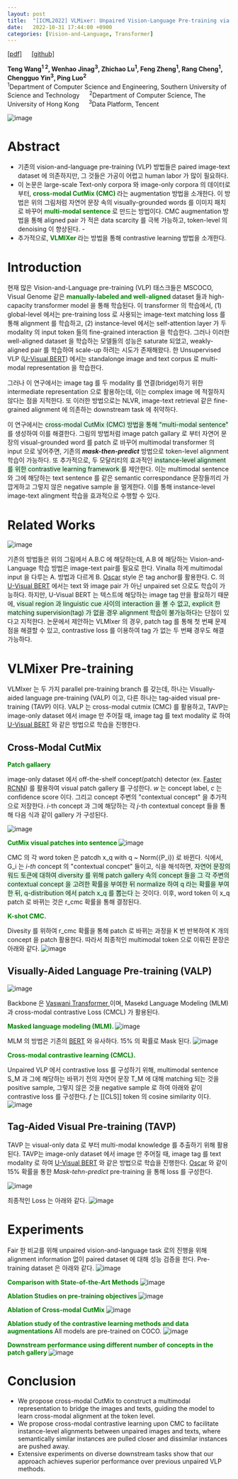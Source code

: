 ```yaml
---
layout: post
title:  "[ICML2022] VLMixer: Unpaired Vision-Language Pre-training via Cross-Modal CutMix"
date:   2022-10-31 17:44:00 +0900
categories: [Vision-and-Language, Transformer]
---
```

[[pdf]](https://arxiv.org/pdf/2206.08919.pdf)  &emsp;
[[github]](https://github.com/ttengwang/VLMixer) <br>

**Teng Wang<sup>1 2</sup>, Wenhao Jinag<sup>3</sup>, Zhichao Lu<sup>1</sup>, Feng Zheng<sup>1</sup>, Rang Cheng<sup>1</sup>, Chengguo Yin<sup>3</sup>, Ping Luo<sup>2</sup>**
<br><sup>1</sup>Department of Computer Science and Engineering, Southern University of Science and Technology  &emsp; <sup>2</sup>Department of Computer Science, The University of Hong Kong &emsp; <sup>3</sup>Data Platform, Tencent

![image](https://user-images.githubusercontent.com/42200027/198969481-c5dcb5e8-fd58-4348-bab7-fb94b34169f7.png)

# Abstract
- 기존의 vision-and-language pre-training (VLP) 방법들은 paired image-text dataset 에 의존하지만, 그 것들은 가공이 어렵고 human labor 가 많이 필요하다. 
- 이 논문은 large-scale Text-only corpora 와 image-only corpora 의 데이터로부터, <span style='color:green;font-weight:bold'> cross-modal CutMix (CMC) </span> 라는 augmentation 방법을 소개한다. 이 방법은 위의 그림처럼 자연어 문장 속의 visually-grounded words 를 이미지 패치로 바꾸어 <span style='color:green;font-weight:bold'> multi-modal sentence </span> 로 만드는 방법이다. CMC augmentation 방법을 통해 aligned pair 가 적은 data scarcity 를 극복 가능하고, token-level 의 denoising 이 향상된다. -
- 추가적으로, <span style='color:green;font-weight:bold'> VLMIXer </span> 라는 방법을 통해 contrastive learning 방법을 소개한다. 

# Introduction 
현재 많은 Vision-and-Language pre-training (VLP) 태스크들은 MSCOCO, Visual Genome 같은 <span style='color:green;font-weight:bold'> manually-labeled and well-aligned </span> dataset 들과 high-capacity transformer model 을 통해 학습된다. 이 transformer 의 학습에서, (1) global-level 에서는 pre-training loss 로 사용되는 image-text matching loss 를 통해 alignment 를 학습하고, (2) instance-level 에서는 self-attention layer 가 두 modality 의 input token 들의 fine-grained interaction 을 학습한다. 그러나 이러한 well-aligned dataset 을 학습하는 모델들의 성능은 saturate 되었고, weakly-aligned pair 를 학습하여 scale-up 하려는 시도가 존재해왔다. 한 Unsupervised VLP ([U-Visual BERT](https://arxiv.org/pdf/2010.12831.pdf)) 에서는 standalonge image and text corpus 로 multi-modal representation 을 학습한다.

그러나 이 연구에서는 image tag 를 두 modality 를 연결(bridge)하기 위한 intermediate representation 으로 활용하는데, 이는 complex image 에 적절하지 않다는 점을 지적한다. 또 이러한 방법으로는 NLVR, image-text retrieval 같은 fine-grained alignment 에 의존하는 downstream task 에 취약하다.

이 연구에서는 <span style='background-color: #dcffe4'> cross-modal CutMix (CMC) 방법을 통해 "multi-modal sentence" </span>를 생성하여 이를 해결한다. 그림의 방법처럼 image patch gallary 로 부터 자연어 문장의 visual-grounded word 를 patch 로 바꾸어 multimodal transformer 의 input 으로 넣어주면, 기존의 ***mask-then-predict*** 방법으로 token-level alignment 학습이 가능하다. 또 추가적으로, 두 모달리티의 효과적인 <span style='background-color: #dcffe4'> instance-level alignment 를 위한 contrastive learning framework </span> 를 제안한다. 이는 multimodal sentence 와 그에 해당하는 text sentence 를 같은 semantic correspondance 문장들끼리 가깝게하고 그렇지 않은 negative sample 을 멀게한다. 이를 통해  instance-level image-text alingment 학습을 효과적으로 수행할 수 있다.

# Related Works 
![image](https://user-images.githubusercontent.com/42200027/198978703-ab8c594b-b89c-4776-81e0-d0168070a6fc.png)

기존의 방법들은 위의 그림에서 A.B.C 에 해당하는데, A.B 에 해당하는 Vision-and-Language 학습 방법은 image-text pair를 필요로 한다. Vinalla 하게 multimodal input 을 다루는 A. 방법과 다르게 B. [Oscar](https://arxiv.org/abs/2004.06165) style 은 tag anchor를 활용한다. C. 의 [U-Visual BERT](https://arxiv.org/pdf/2010.12831.pdf) 에서는 text 와 image pair 가 아닌 unpaired set 으로도 학습이 가능하다. 하지만, U-Visual BERT 는 텍스트에 해당하는 image tag 만을 활요하기 때문에, <span style='background-color: #dcffe4'> visual region 과 linguistic cue 사이의 interaction 을 볼 수 없고, explicit 한 matching supervision(tag) 가 없을 경우 alignment 학습이 불가능하다</span>는 단점이 있다고 지적한다. 논문에서 제안하는 VLMIxer 의 경우, patch tag 를 통해 첫 번째 문제점을 해결할 수 있고, contrastive loss 를 이용하여 tag 가 없는 두 번째 경우도 해결 가능하다.

# VLMixer Pre-training
VLMIxer 는 두 가지 parallel pre-training branch 를 갖는데, 하나는 Visually-aided language pre-training (VALP) 이고, 다른 하나는 tag-aided visual pre-training (TAVP) 이다. VALP 는 cross-modal cutmix (CMC) 를 활용하고, TAVP는 image-only dataset 에서 image 만 주어질 때, image tag 를 text modality 로 하여 [U-Visual BERT](https://arxiv.org/pdf/2010.12831.pdf) 와 같은 방법으로 학습을 진행한다.

## Cross-Modal CutMix 
<span style='color:green;font-weight:bold'> Patch gallaery </span>

image-only dataset 에서 off-the-shelf concept(patch) detector (ex. [Faster RCNN](https://arxiv.org/pdf/1506.01497.pdf)) 를 활용하여 visual patch gallery 를 구성한다. *w* 는 concept label, *c* 는 confidence score 이다. 그리고 concept 주변의 "contextual concept" 을 추가적으로 저장한다. *i*-th concept 과 그에 해당하는 각 *j*-th contextual concept 들을 통해 다음 식과 같이 gallery 가 구성된다. 

![image](https://user-images.githubusercontent.com/42200027/198982844-c6ace1cf-5b02-42dc-b4ee-9b432be922ff.png)

<span style='color:green;font-weight:bold'> CutMix visual patches into sentence </span>
![image](https://user-images.githubusercontent.com/42200027/198983738-cfbc0b1a-7c00-48f0-9e3c-2a31effbe134.png)

CMC 의 각 word token 은 patcdh x_q with q ~ Norm({P_i}) 로 바뀐다. 식에서, G_i 는 *i-th* concept 의 "contextual concpet" 들이고, 식을 해석하면, <span style='background-color: #dcffe4'> 자연어 문장의 워드 토큰에 대하여 diversity 를 위해 patch gallery 속의 concept 들을 그 각 주변의 contextual concept 을 고려한 확률을 부여한 뒤 normalize 하여 q 라는 확률을 부여한 뒤, q-distribution 에서 patch x_q 를 뽑는다 </span> 는 것이다. 이후, word token 이 x_q patch 로 바뀌는 것은 r_cmc 확률을 통해 결정된다.

<span style='color:green;font-weight:bold'> K-shot CMC. </span>

Divesity 를 위하여 r_cmc 확률을 통해 patch 로 바뀌는 과정을 K 번 반복하여 K 개의 concept 을 patch 활용한다. 따라서 최종적인 multimodal token 으로 이뤄진 문장은 아래와 같다. 
![image](https://user-images.githubusercontent.com/42200027/198984999-c54c6e9a-8596-45fa-b7fa-c61505ded91f.png)

## Visually-Aided Language Pre-training (VALP)
![image](https://user-images.githubusercontent.com/42200027/198985457-f336f7c2-b2cc-4027-b353-c587d9d0a488.png)

Backbone 은 [Vaswani Transformer ](https://arxiv.org/pdf/1706.03762.pdf) 이며, Masekd Language Modeling (MLM) 과 cross-modal contrastive Loss (CMCL) 가 활용된다.

<span style='color:green;font-weight:bold'>Masked language modeling (MLM). </span>
![image](https://user-images.githubusercontent.com/42200027/198985944-e62f1978-6182-4014-b3d8-d987f7f4591d.png)

MLM 의 방법은 기존의 [BERT](https://aclanthology.org/N19-1423.pdf) 와 유사하다. 15% 의 확률로 Mask 된다.
![image](https://user-images.githubusercontent.com/42200027/198986167-8dec62f2-a318-4a3e-a3b2-3b65d5465b76.png)

<span style='color:green;font-weight:bold'> Cross-modal contrastive learning (CMCL). </span>

Unpaired VLP 에서 contrastive loss 를 구성하기 위해, multimodal sentence S_M 과 그에 해당하는 바뀌기 전의 자연어 문장 T_M 에 대해 matching 되는 것을 positive sample, 그렇지 않은 것을 negative sample 로 하여 아래와 같이 contrastive loss 를 구성한다. *f* 는 [[CLS]] token 의 cosine similarity 이다. 
![image](https://user-images.githubusercontent.com/42200027/198986466-959dcf34-276a-46a0-8b2e-48230e55981f.png)

## Tag-Aided Visual Pre-training (TAVP)

TAVP 는 visual-only data 로 부터 multi-modal knowledge 를 추출하기 위해 활용된다. TAVP는 image-only dataset 에서 image 만 주어질 때, image tag 를 text modality 로 하여 [U-Visual BERT](https://arxiv.org/pdf/2010.12831.pdf) 와 같은 방법으로 학습을 진행한다. [Oscar](https://arxiv.org/abs/2004.06165) 와 같이 15% 확률을 통한 *Mask-tehn-predict* pre-training 을 통해 loss 를 구성한다.

![image](https://user-images.githubusercontent.com/42200027/198987315-84af6075-4de5-4dd6-af85-ae039adf6e51.png)

최종적인 Loss 는 아래와 같다. 
![image](https://user-images.githubusercontent.com/42200027/198987367-3b3133eb-b8c2-4631-b502-4c827f0b0075.png)

# Experiments

Fair 한 비교를 위해 unpaired vision-and-language task 로의 진행을 위해 alignment information 없이 paired dataset 에 대해 성능 검증을 한다.
Pre-training dataset 은 아래와 같다.
![image](https://user-images.githubusercontent.com/42200027/198987782-6df7e6d3-30fd-4109-9fb7-3a93ca66c276.png)

<span style='color:green;font-weight:bold'> Comparison with State-of-the-Art Methods </span>
![image](https://user-images.githubusercontent.com/42200027/198987834-d3fffd5e-89e2-4b7a-b1ed-f18e941e3750.png)

<span style='color:green;font-weight:bold'> Ablation Studies on pre-training objectives </span>
![image](https://user-images.githubusercontent.com/42200027/198987969-f9d10ed0-f830-494f-9489-1cc255e7a728.png)

<span style='color:green;font-weight:bold'> Ablation of Cross-modal CutMix </span>
![image](https://user-images.githubusercontent.com/42200027/198988264-1731f51a-b3c0-42f2-8453-eb0f8032277a.png)

<span style='color:green;font-weight:bold'> Ablation study of the contrastive learning methods and data augmentations </span>
All models are pre-trained on COCO.
![image](https://user-images.githubusercontent.com/42200027/198988324-1267fea2-3d14-4f21-8d7f-15288b142633.png)


<span style='color:green;font-weight:bold'> Downstream performance using different number of concepts in the patch gallery </span>
![image](https://user-images.githubusercontent.com/42200027/198988399-e8019152-b345-40de-8602-175c94f4b632.png)

# Conclusion 
- We propose cross-modal CutMix to construct a multimodal representation to bridge the images and texts, guiding the model to learn cross-modal alignment at the token level.
- We propose cross-modal contrastive learning upon CMC to facilitate instance-level alignments between unpaired images and texts, where semantically similar instances are pulled closer and dissimilar instances are pushed away.
- Extensive experiments on diverse downstream tasks show that our approach achieves superior performance over previous unpaired VLP methods.
